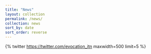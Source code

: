 ```yaml
---
title: "News"
layout: collection
permalink: /news/
collection: news
sort_by: date
sort_order: reverse  
---
```

{% twitter https://twitter.com/evocation_itn maxwidth=500 limit=5 %}
